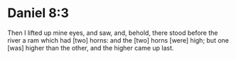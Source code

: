 # Daniel 8:3

Then I lifted up mine eyes, and saw, and, behold, there stood before the river a ram which had [two] horns: and the [two] horns [were] high; but one [was] higher than the other, and the higher came up last.